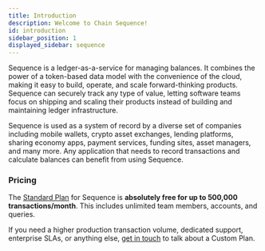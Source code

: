 ```yaml
---
title: Introduction
description: Welcome to Chain Sequence!
id: introduction
sidebar_position: 1
displayed_sidebar: sequence
---
```

Sequence is a ledger-as-a-service for managing balances. It combines the power of a token-based data model with the convenience of the cloud, making it easy to build, operate, and scale forward-thinking products. Sequence can securely track any type of value, letting software teams focus on shipping and scaling their products instead of building and maintaining ledger infrastructure.

Sequence is used as a system of record by a diverse set of companies including mobile wallets, crypto asset exchanges, lending platforms, sharing economy apps, payment services, funding sites, asset managers, and many more. Any application that needs to record transactions and calculate balances can benefit from using Sequence.

### Pricing

The [Standard Plan](https://sequence.chain.com/start) for Sequence is **absolutely free for up to 500,000 transactions/month**. This includes unlimited team members, accounts, and queries.

If you need a higher production transaction volume, dedicated support, enterprise SLAs, or anything else, [get in touch](https://chain.com/company/contact) to talk about a Custom Plan.
